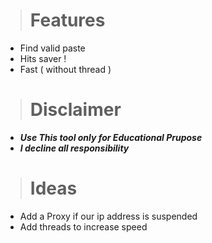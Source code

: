 > # Features


* Find valid paste
* Hits saver !
* Fast ( without thread )

> # Disclaimer

* ***Use This tool only for Educational Prupose***
* ***I decline all responsibility***

> # Ideas

* Add a Proxy if our ip address is suspended
* Add threads to increase speed
